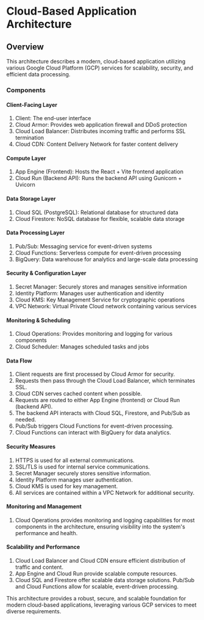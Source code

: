 # Cloud-Based Application Architecture

## Overview

This architecture describes a modern, cloud-based application utilizing various Google Cloud Platform (GCP) services for scalability, security, and efficient data processing.

### Components

#### Client-Facing Layer

1. Client: The end-user interface
2. Cloud Armor: Provides web application firewall and DDoS protection
3. Cloud Load Balancer: Distributes incoming traffic and performs SSL termination
4. Cloud CDN: Content Delivery Network for faster content delivery

#### Compute Layer

1. App Engine (Frontend): Hosts the React + Vite frontend application
2. Cloud Run (Backend API): Runs the backend API using Gunicorn + Uvicorn

#### Data Storage Layer

1. Cloud SQL (PostgreSQL): Relational database for structured data
2. Cloud Firestore: NoSQL database for flexible, scalable data storage

#### Data Processing Layer

1. Pub/Sub: Messaging service for event-driven systems
2. Cloud Functions: Serverless compute for event-driven processing
3. BigQuery: Data warehouse for analytics and large-scale data processing

#### Security & Configuration Layer

1. Secret Manager: Securely stores and manages sensitive information
2. Identity Platform: Manages user authentication and identity
3. Cloud KMS: Key Management Service for cryptographic operations
4. VPC Network: Virtual Private Cloud network containing various services

#### Monitoring & Scheduling

1. Cloud Operations: Provides monitoring and logging for various components
2. Cloud Scheduler: Manages scheduled tasks and jobs

#### Data Flow

1. Client requests are first processed by Cloud Armor for security.
2. Requests then pass through the Cloud Load Balancer, which terminates SSL.
3. Cloud CDN serves cached content when possible.
4. Requests are routed to either App Engine (frontend) or Cloud Run (backend API).
5. The backend API interacts with Cloud SQL, Firestore, and Pub/Sub as needed.
6. Pub/Sub triggers Cloud Functions for event-driven processing.
7. Cloud Functions can interact with BigQuery for data analytics.

#### Security Measures

1. HTTPS is used for all external communications.
2. SSL/TLS is used for internal service communications.
3. Secret Manager securely stores sensitive information.
4. Identity Platform manages user authentication.
5. Cloud KMS is used for key management.
6. All services are contained within a VPC Network for additional security.

#### Monitoring and Management
1. Cloud Operations provides monitoring and logging capabilities for most components in the architecture, ensuring visibility into the system's performance and health.

#### Scalability and Performance

1. Cloud Load Balancer and Cloud CDN ensure efficient distribution of traffic and content.
2. App Engine and Cloud Run provide scalable compute resources.
3. Cloud SQL and Firestore offer scalable data storage solutions.
Pub/Sub and Cloud Functions allow for scalable, event-driven processing.

This architecture provides a robust, secure, and scalable foundation for modern cloud-based applications, leveraging various GCP services to meet diverse requirements.